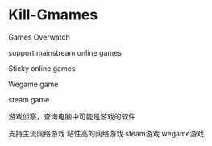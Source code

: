 # Kill-Gmames
Games Overwatch

support mainstream online games

Sticky online games

Wegame game

steam game





游戏侦察，查询电脑中可能是游戏的软件

 支持主流网络游戏
 粘性高的网络游戏
 steam游戏
 wegame游戏

